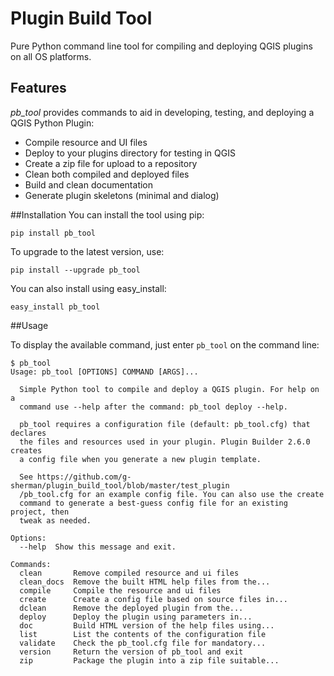 Plugin Build Tool
=================

Pure Python command line tool for compiling and deploying QGIS plugins on all OS platforms.

## Features

*pb_tool* provides commands to aid in developing, testing, and deploying
a QGIS Python Plugin:

* Compile resource and UI files
* Deploy to your plugins directory for testing in QGIS
* Create a zip file for upload to a repository
* Clean both compiled and deployed files
* Build and clean documentation
* Generate plugin skeletons (minimal and dialog)

##Installation
You can install the tool using pip:

    pip install pb_tool

To upgrade to the latest version, use:

    pip install --upgrade pb_tool

You can also install using easy_install:

    easy_install pb_tool

##Usage

To display the available command, just enter `pb_tool` on the command line:

    $ pb_tool
    Usage: pb_tool [OPTIONS] COMMAND [ARGS]...

      Simple Python tool to compile and deploy a QGIS plugin. For help on a
      command use --help after the command: pb_tool deploy --help.

      pb_tool requires a configuration file (default: pb_tool.cfg) that declares
      the files and resources used in your plugin. Plugin Builder 2.6.0 creates
      a config file when you generate a new plugin template.

      See https://github.com/g-sherman/plugin_build_tool/blob/master/test_plugin
      /pb_tool.cfg for an example config file. You can also use the create
      command to generate a best-guess config file for an existing project, then
      tweak as needed.

    Options:
      --help  Show this message and exit.

    Commands:
      clean       Remove compiled resource and ui files
      clean_docs  Remove the built HTML help files from the...
      compile     Compile the resource and ui files
      create      Create a config file based on source files in...
      dclean      Remove the deployed plugin from the...
      deploy      Deploy the plugin using parameters in...
      doc         Build HTML version of the help files using...
      list        List the contents of the configuration file
      validate    Check the pb_tool.cfg file for mandatory...
      version     Return the version of pb_tool and exit
      zip         Package the plugin into a zip file suitable...
